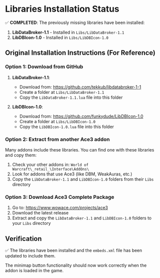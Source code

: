 # Libraries Installation Status

✅ **COMPLETED**: The previously missing libraries have been installed:

1. **LibDataBroker-1.1** - Installed in `Libs/LibDataBroker-1.1`
2. **LibDBIcon-1.0** - Installed in `Libs/LibDBIcon-1.0`

## Original Installation Instructions (For Reference)

### Option 1: Download from GitHub

1. **LibDataBroker-1.1**:
   - Download from: https://github.com/tekkub/libdatabroker-1-1
   - Create a folder at `Libs/LibDataBroker-1.1`
   - Copy the `LibDataBroker-1.1.lua` file into this folder

2. **LibDBIcon-1.0**:
   - Download from: https://github.com/funkydude/LibDBIcon-1.0
   - Create a folder at `Libs/LibDBIcon-1.0`
   - Copy the `LibDBIcon-1.0.lua` file into this folder

### Option 2: Extract from another Ace3 addon

Many addons include these libraries. You can find one with these libraries and copy them:

1. Check your other addons in: `World of Warcraft\_retail_\Interface\AddOns\`
2. Look for addons that use Ace3 (like DBM, WeakAuras, etc.)
3. Copy the `LibDataBroker-1.1` and `LibDBIcon-1.0` folders from their `Libs` directory

### Option 3: Download Ace3 Complete Package

1. Go to: https://www.wowace.com/projects/ace3
2. Download the latest release
3. Extract and copy the `LibDataBroker-1.1` and `LibDBIcon-1.0` folders to your `Libs` directory

## Verification

✅ The libraries have been installed and the `embeds.xml` file has been updated to include them.

The minimap button functionality should now work correctly when the addon is loaded in the game. 
